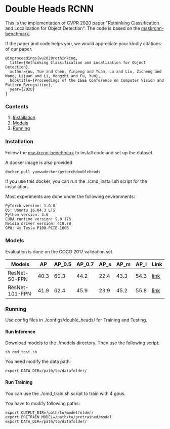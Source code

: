 # Double Heads RCNN

This is the implementation of CVPR 2020 paper "Rethinking Classification and Localization for Object Detection". The code is based on the [maskrcnn-benchmark](https://github.com/facebookresearch/maskrcnn-benchmark).


If the paper and code helps you, we would appreciate your kindly citations of our paper.
```
@inproceedings{wu2020rethinking,
  title={Rethinking Classification and Localization for Object Detection},
  author={Wu, Yue and Chen, Yinpeng and Yuan, Lu and Liu, Zicheng and Wang, Lijuan and Li, Hongzhi and Fu, Yun},
  booktitle={Proceedings of the IEEE Conference on Computer Vision and Pattern Recognition},
  year={2020}
}
```

### Contents
1. [Installation](#installation)
2. [Models](#models)
2. [Running](#running)

### Installation 
Follow the [maskrcnn-benchmark](./OLD_README.md) to install code and set up the dataset.

A docker image is also provided 
```
docker pull yuewudocker/pytorchdoubleheads 
```
If you use this docker, you can run the ./cmd_install.sh script for the installation. 

Most experiments are done under the following environments:
```
PyTorch version: 1.0.0
OS: Ubuntu 16.04.3 LTS
Python version: 3.6
CUDA runtime version: 9.0.176
Nvidia driver version: 410.78
GPU: 4x Tesla P100-PCIE-16GB 
```


### Models
Evaluation is done on the COCO 2017 validation set. 

| Models         | AP |  AP_0.5 | AP_0.7 | AP_s | AP_m | AP_l | Link |
| -------------- | ------ | ---- |  ---- |  ---- |  ---- |  ---- |  ---- | 
| ResNet-50-FPN  | 40.3 | 60.3 | 44.2 | 22.4 | 43.3 | 54.3 | [link](https://drive.google.com/open?id=1KnRoyJQjS9rQUTCFEm54AIsUy2qbZTK_) |
| ResNet-101-FPN | 41.9 | 62.4 | 45.9 | 23.9 | 45.2 | 55.8 | [link](https://drive.google.com/open?id=18CMdq4U9TZOCz7SSj-3c27xkfqO_gvwP) |



### Running
Use config files in ./configs/double_heads/ for Training and Testing.
#### Run Inference
Download models to the ./models directory. Then use the following script:
```
sh cmd_test.sh
```

You need modify the data path:
```
export DATA_DIR=/path/to/datafolder/
```

#### Run Training
You can use the ./cmd_train.sh script to train with 4 gpus. 

You have to modify following paths:
```
export OUTPUT_DIR=/path/to/modelfolder/
export PRETRAIN_MODEL=/path/to/pretrained/model
export DATA_DIR=/path/to/datafolder/
```




